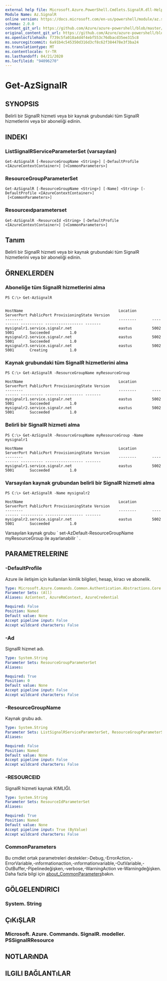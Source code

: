 ```yaml
---
external help file: Microsoft.Azure.PowerShell.Cmdlets.SignalR.dll-Help.xml
Module Name: Az.SignalR
online version: https://docs.microsoft.com/en-us/powershell/module/az.signalr/get-azsignalr
schema: 2.0.0
content_git_url: https://github.com/Azure/azure-powershell/blob/master/src/SignalR/SignalR/help/Get-AzSignalR.md
original_content_git_url: https://github.com/Azure/azure-powershell/blob/master/src/SignalR/SignalR/help/Get-AzSignalR.md
ms.openlocfilehash: f739c5fa018a4d4f4ebf553c76dbacd35ee315c8
ms.sourcegitcommit: 6a91b4c545350d316d3cf8c62f384478e3f3ba24
ms.translationtype: MT
ms.contentlocale: tr-TR
ms.lasthandoff: 04/21/2020
ms.locfileid: "94096270"
---
```

# Get-AzSignalR

## SYNOPSIS
Belirli bir SignalR hizmeti veya bir kaynak grubundaki tüm SignalR hizmetlerini veya bir aboneliği edinin.

## INDEKI

### ListSignalRServiceParameterSet (varsayılan)
```
Get-AzSignalR [-ResourceGroupName <String>] [-DefaultProfile <IAzureContextContainer>] [<CommonParameters>]
```

### ResourceGroupParameterSet
```
Get-AzSignalR [-ResourceGroupName <String>] [-Name] <String> [-DefaultProfile <IAzureContextContainer>]
 [<CommonParameters>]
```

### Resourceıdparameterset
```
Get-AzSignalR -ResourceId <String> [-DefaultProfile <IAzureContextContainer>] [<CommonParameters>]
```

## Tanım
Belirli bir SignalR hizmeti veya bir kaynak grubundaki tüm SignalR hizmetlerini veya bir aboneliği edinin.

## ÖRNEKLERDEN

### Aboneliğe tüm SignalR hizmetlerini alma
```
PS C:\> Get-AzSignalR


HostName                                           Location       ServerPort PublicPort ProvisioningState Version
--------                                           --------       ---------- ---------- ----------------- -------
mysignalr1.service.signalr.net                     eastus         5002       5001       Succeeded         1.0
mysignalr2.service.signalr.net                     eastus         5002       5001       Succeeded         1.0
mysignalr3.service.signalr.net                     eastus         5002       5001       Creating          1.0
```

### Kaynak grubundaki tüm SignalR hizmetlerini alma
```
PS C:\> Get-AzSignalR -ResourceGroupName myResourceGroup

HostName                                           Location       ServerPort PublicPort ProvisioningState Version
--------                                           --------       ---------- ---------- ----------------- -------
mysignalr1.service.signalr.net                     eastus         5002       5001       Succeeded         1.0
mysignalr2.service.signalr.net                     eastus         5002       5001       Succeeded         1.0
```

### Belirli bir SignalR hizmeti alma
```
PS C:\> Get-AzSignalR -ResourceGroupName myResourceGroup -Name mysignalr1

HostName                                           Location       ServerPort PublicPort ProvisioningState Version
--------                                           --------       ---------- ---------- ----------------- -------
mysignalr1.service.signalr.net                     eastus         5002       5001       Succeeded         1.0
```

### Varsayılan kaynak grubundan belirli bir SignalR hizmeti alma
```
PS C:\> Get-AzSignalR -Name mysignalr2

HostName                                           Location       ServerPort PublicPort ProvisioningState Version
--------                                           --------       ---------- ---------- ----------------- -------
mysignalr2.service.signalr.net                     eastus         5002       5001       Succeeded         1.0
```

Varsayılan kaynak grubu \` set-AzDefault-ResourceGroupName myResourceGroup ile ayarlanabilir \` .

## PARAMETRELERINE

### -DefaultProfile
Azure ile iletişim için kullanılan kimlik bilgileri, hesap, kiracı ve abonelik.

```yaml
Type: Microsoft.Azure.Commands.Common.Authentication.Abstractions.Core.IAzureContextContainer
Parameter Sets: (All)
Aliases: AzContext, AzureRmContext, AzureCredential

Required: False
Position: Named
Default value: None
Accept pipeline input: False
Accept wildcard characters: False
```

### -Ad
SignalR hizmet adı.

```yaml
Type: System.String
Parameter Sets: ResourceGroupParameterSet
Aliases:

Required: True
Position: 0
Default value: None
Accept pipeline input: False
Accept wildcard characters: False
```

### -ResourceGroupName
Kaynak grubu adı.

```yaml
Type: System.String
Parameter Sets: ListSignalRServiceParameterSet, ResourceGroupParameterSet
Aliases:

Required: False
Position: Named
Default value: None
Accept pipeline input: False
Accept wildcard characters: False
```

### -RESOURCEID
SignalR hizmeti kaynak KIMLIĞI.

```yaml
Type: System.String
Parameter Sets: ResourceIdParameterSet
Aliases:

Required: True
Position: Named
Default value: None
Accept pipeline input: True (ByValue)
Accept wildcard characters: False
```

### CommonParameters
Bu cmdlet ortak parametreleri destekler:-Debug,-ErrorAction,-ErrorVariable,-ınformationaction,-ınformationvariable,-OutVariable,-OutBuffer,-Pipelinedeğişken,-verbose,-WarningAction ve-Warningdeğişken. Daha fazla bilgi için [about_CommonParameters](http://go.microsoft.com/fwlink/?LinkID=113216)bakın.

## GÖLGELENDIRICI

### System. String
## ÇıKıŞLAR

### Microsoft. Azure. Commands. SignalR. modeller. PSSignalRResource
## NOTLARıNDA

## ILGILI BAĞLANTıLAR
